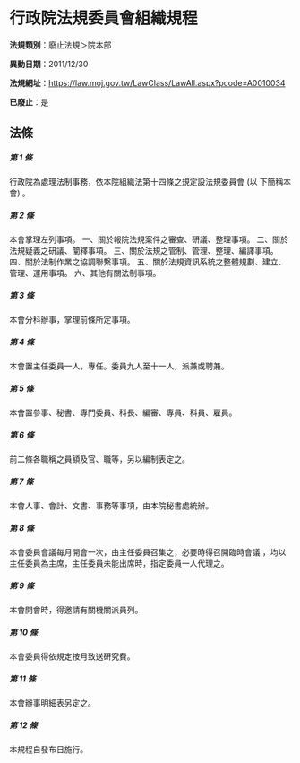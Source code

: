 # 行政院法規委員會組織規程

**法規類別**：廢止法規＞院本部

**異動日期**：2011/12/30  

**法規網址**：https://law.moj.gov.tw/LawClass/LawAll.aspx?pcode=A0010034

**已廢止**：是



## 法條
##### 第 1 條
行政院為處理法制事務，依本院組織法第十四條之規定設法規委員會 (以
下簡稱本會) 。

##### 第 2 條
本會掌理左列事項。
一、關於報院法規案件之審查、研議、整理事項。
二、關於法規疑義之研議、闡釋事項。
三、關於法規之管制、管理、整理、編譯事項。
四、關於法制作業之協調聯繫事項。
五、關於法規資訊系統之整體規劃、建立、管理、運用事項。
六、其他有關法制事項。


##### 第 3 條
本會分科辦事，掌理前條所定事項。

##### 第 4 條
本會置主任委員一人，專任。委員九人至十一人，派兼或聘兼。

##### 第 5 條
本會置參事、秘書、專門委員、科長、編審、專員、科員、雇員。

##### 第 6 條
前二條各職稱之員額及官、職等，另以編制表定之。

##### 第 7 條
本會人事、會計、文書、事務等事項，由本院秘書處統辦。

##### 第 8 條
本會委員會議每月開會一次，由主任委員召集之，必要時得召開臨時會議
，均以主任委員為主席，主任委員未能出席時，指定委員一人代理之。

##### 第 9 條
本會開會時，得邀請有關機關派員列。

##### 第 10 條
本會委員得依規定按月致送研究費。

##### 第 11 條
本會辦事明細表另定之。

##### 第 12 條
本規程自發布日施行。


